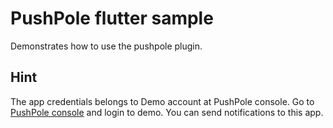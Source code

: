 # PushPole flutter sample

Demonstrates how to use the pushpole plugin.

## Hint

The app credentials belongs to Demo account at PushPole console.
Go to [PushPole console](https://console.push-pole.com) and login to demo. You can send notifications to this app.

